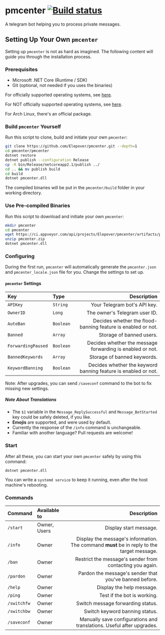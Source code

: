 # pmcenter [![Build status](https://ci.appveyor.com/api/projects/status/gmbdiackw0563980?svg=true)](https://ci.appveyor.com/project/Elepover/pmcenter)

A telegram bot helping you to process private messages.

## Setting Up Your Own `pmcenter`

Setting up `pmcenter` is not as hard as imagined. The following content will guide you through the installation process.

### Prerequisites

- Microsoft .NET Core (Runtime / SDK)
- Git (optional, not needed if you uses the binaries)

For officially supported operating systems, see [here](https://see.wtf/XxTlf).

For NOT officially supported operating systems, see [here](https://see.wtf/sIjUZ).

For Arch Linux, there's an official package.

### Build `pmcenter` Yourself

Run this script to clone, build and initiate your own `pmcenter`:

```bash
git clone https://github.com/Elepover/pmcenter.git --depth=1
cd pmcenter/pmcenter
dotnet restore
dotnet publish --configuration Release
cp -R bin/Release/netcoreapp2.1/publish ../
cd .. && mv publish build
cd build
dotnet pmcenter.dll
```

The compiled binaries will be put in the `pmcenter/build` folder in your working directory.

### Use Pre-compiled Binaries

Run this script to download and initiate your own `pmcenter`:

```bash
mkdir pmcenter
cd pmcenter
wget https://ci.appveyor.com/api/projects/Elepover/pmcenter/artifacts/pmcenter.zip
unzip pmcenter.zip
dotnet pmcenter.dll
```

### Configuring

During the first run, `pmcenter` will automatically generate the `pmcenter.json` and `pmcenter_locale.json` file for you. Change the settings to set up.

#### `pmcenter` Settings

| Key | Type | Description |
| :---- | :----- | ----:|
| `APIKey` | `String` | Your Telegram bot's API key. |
| `OwnerID` | `Long` | The owner's Telegram user ID. |
| `AutoBan` | `Boolean` | Decides whether the flood-banning feature is enabled or not. |
| `Banned` | `Array` | Storage of banned users. |
| `ForwardingPaused` | `Boolean` | Decides whether the message forwarding is enabled or not. |
| `BannedKeywords` | `Array` | Storage of banned keywords. |
| `KeywordBanning` | `Boolean` | Decides whether the keyword banning feature is enabled or not. |

Note: After upgrades, you can send `/saveconf` command to the bot to fix missing new settings.

##### Note About Translations

- The `$1` variable in the `Message_ReplySuccessful` and `Message_BotStarted` key could be safely deleted, if you like.
- **Emojis** are supported, and were used by default.
- Currently the response of the `/info` command is unchangeable.
- Familiar with another language? Pull requests are welcome!

### Start

After all these, you can start your own `pmcenter` safely by using this command:

`dotnet pmcenter.dll`

You can write a `systemd service` to keep it running, even after the host machine's rebooting.

### Commands

| Command | Available to | Description |
| :---- | :---- | ----: |
| `/start` | Owner, Users | Display start message. |
| `/info` | Owner | Display the message's information. The command **must** be in reply to the target message. |
| `/ban` | Owner | Restrict the message's sender from contacting you again. |
| `/pardon` | Owner | Pardon the message's sender that you've banned before. |
| `/help` | Owner | Display the help message. |
| `/ping` | Owner | Test if the bot is working. |
| `/switchfw` | Owner | Switch message forwarding status. |
| `/switchbw` | Owner | Switch keyword banning status. |
| `/saveconf` | Owner | Manually save configurations and translations. Useful after upgrades. |
